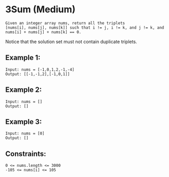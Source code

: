 # 3Sum (Medium)
    Given an integer array nums, return all the triplets 
    [nums[i], nums[j], nums[k]] such that i != j, i != k, and j != k, and 
    nums[i] + nums[j] + nums[k] == 0.
Notice that the solution set must not contain duplicate triplets.
## Example 1:
    Input: nums = [-1,0,1,2,-1,-4]
    Output: [[-1,-1,2],[-1,0,1]]

## Example 2:
    Input: nums = []
    Output: []

## Example 3:
    Input: nums = [0]
    Output: []
    
## Constraints:
    0 <= nums.length <= 3000
    -105 <= nums[i] <= 105